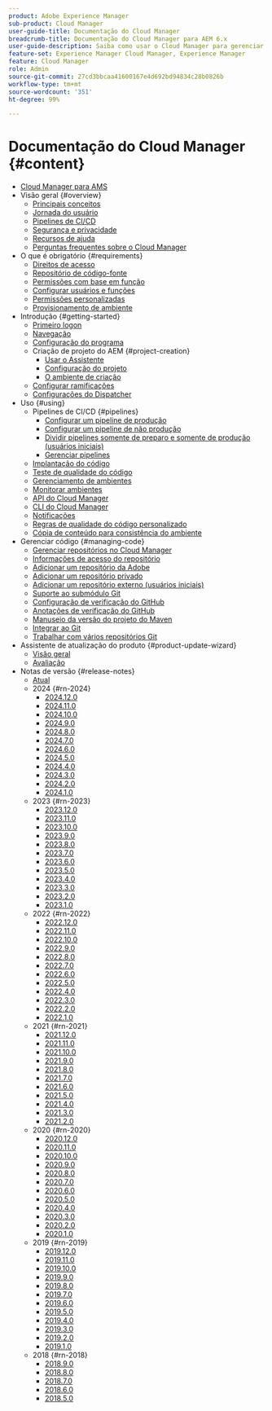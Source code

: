 ```yaml
---
product: Adobe Experience Manager
sub-product: Cloud Manager
user-guide-title: Documentação do Cloud Manager
breadcrumb-title: Documentação do Cloud Manager para AEM 6.x
user-guide-description: Saiba como usar o Cloud Manager para gerenciar manualmente o Adobe Experience Manager para AMS na nuvem.
feature-set: Experience Manager Cloud Manager, Experience Manager
feature: Cloud Manager
role: Admin
source-git-commit: 27cd3bbcaa41600167e4d692bd94834c28b0826b
workflow-type: tm+mt
source-wordcount: '351'
ht-degree: 99%

---
```



# Documentação do Cloud Manager {#content}

+ [Cloud Manager para AMS](/help/introduction.md)
+ Visão geral {#overview}
   + [Principais conceitos](/help/overview/key-concepts.md)
   + [Jornada do usuário](/help/overview/user-journey.md)
   + [Pipelines de CI/CD](/help/overview/ci-cd-pipelines.md)
   + [Segurança e privacidade](/help/overview/security-and-privacy.md)
   + [Recursos de ajuda](/help/overview/help-resources.md)
   + [Perguntas frequentes sobre o Cloud Manager](/help/overview/faqs.md)
+ O que é obrigatório {#requirements}
   + [Direitos de acesso](/help/requirements/access-rights.md)
   + [Repositório de código-fonte](/help/requirements/source-code-repository.md)
   + [Permissões com base em função](/help/requirements/role-based-permissions.md)
   + [Configurar usuários e funções](/help/requirements/users-and-roles.md)
   + [Permissões personalizadas](/help/using/custom-permissions.md)
   + [Provisionamento de ambiente](/help/requirements/environment-provisioning.md)
+ Introdução {#getting-started}
   + [Primeiro logon](/help/getting-started/first-time-login.md)
   + [Navegação](/help/getting-started/navigation.md)
   + [Configuração do programa](/help/getting-started/program-setup.md)
   + Criação de projeto do AEM {#project-creation}
      + [Usar o Assistente](/help/getting-started/using-the-wizard.md)
      + [Configuração do projeto](/help/getting-started/project-setup.md)
      + [O ambiente de criação](/help/getting-started/build-environment.md)
   + [Configurar ramificações](/help/getting-started/configuring-branches.md)
   + [Configurações do Dispatcher](/help/getting-started/dispatcher-configurations.md)
+ Uso {#using}
   + Pipelines de CI/CD {#pipelines}
      + [Configurar um pipeline de produção](/help/using/production-pipelines.md)
      + [Configurar um pipeline de não produção](/help/using/non-production-pipelines.md)
      + [Dividir pipelines somente de preparo e somente de produção (usuários iniciais)](/help/using/stage-prod-only.md)
      + [Gerenciar pipelines](/help/using/managing-pipelines.md)
   + [Implantação do código](/help/using/code-deployment.md)
   + [Teste de qualidade do código](/help/using/code-quality-testing.md)
   + [Gerenciamento de ambientes](/help/using/managing-environments.md)
   + [Monitorar ambientes](/help/using/monitoring-environments.md)
   + [API do Cloud Manager](https://developer.adobe.com/experience-cloud/cloud-manager/reference/api/)
   + [CLI do Cloud Manager](https://github.com/adobe/aio-cli-plugin-cloudmanager/blob/main/README.md)
   + [Notificações](/help/using/notifications.md)
   + [Regras de qualidade do código personalizado](/help/using/custom-code-quality-rules.md)
   + [Cópia de conteúdo para consistência do ambiente](/help/using/content-copy.md)
+ Gerenciar código {#managing-code}
   + [Gerenciar repositórios no Cloud Manager](/help/managing-code/managing-repositories.md)
   + [Informações de acesso do repositório ](/help/managing-code/accessing-repositories.md)
   + [Adicionar um repositório da Adobe](/help/managing-code/adobe-repositories.md)
   + [Adicionar um repositório privado](/help/managing-code/private-repositories.md)
   + [Adicionar um repositório externo (usuários iniciais)](/help/managing-code/external-repositories.md)
   + [Suporte ao submódulo Git](/help/managing-code/git-submodules.md)
   + [Configuração de verificação do GitHub](/help/managing-code/github-check-config.md)
   + [Anotações de verificação do GitHub](/help/managing-code/github-annotations.md)
   + [Manuseio da versão do projeto do Maven](/help/managing-code/maven-project-version.md)
   + [Integrar ao Git](/help/managing-code/git-integration.md)
   + [Trabalhar com vários repositórios Git](/help/managing-code/multiple-git-repos.md)
+ Assistente de atualização do produto {#product-update-wizard}
   + [Visão geral](/help/product-update-wizard/overview.md)
   + [Avaliação](/help/product-update-wizard/evaluation.md)
+ Notas de versão {#release-notes}
   + [Atual](/help/release-notes/current.md)
   + 2024 {#rn-2024}
      + [2024.12.0](/help/release-notes/2024/2024-12-0.md)
      + [2024.11.0](/help/release-notes/2024/2024-11-0.md)
      + [2024.10.0](/help/release-notes/2024/2024-10-0.md)
      + [2024.9.0](/help/release-notes/2024/2024-9-0.md)
      + [2024.8.0](/help/release-notes/2024/2024-8-0.md)
      + [2024.7.0](/help/release-notes/2024/2024-7-0.md)
      + [2024.6.0](/help/release-notes/2024/2024-6-0.md)
      + [2024.5.0](/help/release-notes/2024/2024-5-0.md)
      + [2024.4.0](/help/release-notes/2024/2024-4-0.md)
      + [2024.3.0](/help/release-notes/2024/2024-3-0.md)
      + [2024.2.0](/help/release-notes/2024/2024-2-0.md)
      + [2024.1.0](/help/release-notes/2024/2024-1-0.md)
   + 2023 {#rn-2023}
      + [2023.12.0](/help/release-notes/2023/2023-12-0.md)
      + [2023.11.0](/help/release-notes/2023/2023-11-0.md)
      + [2023.10.0](/help/release-notes/2023/2023-10-0.md)
      + [2023.9.0](/help/release-notes/2023/2023-9-0.md)
      + [2023.8.0](/help/release-notes/2023/2023-8-0.md)
      + [2023.7.0](/help/release-notes/2023/2023-7-0.md)
      + [2023.6.0](/help/release-notes/2023/2023-6-0.md)
      + [2023.5.0](/help/release-notes/2023/2023-5-0.md)
      + [2023.4.0](/help/release-notes/2023/2023-4-0.md)
      + [2023.3.0](/help/release-notes/2023/2023-3-0.md)
      + [2023.2.0](/help/release-notes/2023/2023-2-0.md)
      + [2023.1.0](/help/release-notes/2023/2023-1-0.md)
   + 2022 {#rn-2022}
      + [2022.12.0](/help/release-notes/2022/2022-12-0.md)
      + [2022.11.0](/help/release-notes/2022/2022-11-0.md)
      + [2022.10.0](/help/release-notes/2022/2022-10-0.md)
      + [2022.9.0](/help/release-notes/2022/2022-9-0.md)
      + [2022.8.0](/help/release-notes/2022/2022-8-0.md)
      + [2022.7.0](/help/release-notes/2022/2022-7-0.md)
      + [2022.6.0](/help/release-notes/2022/2022-6-0.md)
      + [2022.5.0](/help/release-notes/2022/2022-5-0.md)
      + [2022.4.0](/help/release-notes/2022/2022-4-0.md)
      + [2022.3.0](/help/release-notes/2022/2022-3-0.md)
      + [2022.2.0](/help/release-notes/2022/2022-2-0.md)
      + [2022.1.0](/help/release-notes/2022/2022-1-0.md)
   + 2021 {#rn-2021}
      + [2021.12.0](/help/release-notes/2021/2021-12-0.md)
      + [2021.11.0](/help/release-notes/2021/2021-11-0.md)
      + [2021.10.0](/help/release-notes/2021/2021-10-0.md)
      + [2021.9.0](/help/release-notes/2021/2021-9-0.md)
      + [2021.8.0](/help/release-notes/2021/2021-8-0.md)
      + [2021.7.0](/help/release-notes/2021/2021-7-0.md)
      + [2021.6.0](/help/release-notes/2021/2021-6-0.md)
      + [2021.5.0](/help/release-notes/2021/2021-5-0.md)
      + [2021.4.0](/help/release-notes/2021/2021-4-0.md)
      + [2021.3.0](/help/release-notes/2021/2021-3-0.md)
      + [2021.2.0](/help/release-notes/2021/2021-2-0.md)
   + 2020 {#rn-2020}
      + [2020.12.0](/help/release-notes/2020/2020-12-0.md)
      + [2020.11.0](/help/release-notes/2020/2020-11-0.md)
      + [2020.10.0](/help/release-notes/2020/2020-10-0.md)
      + [2020.9.0](/help/release-notes/2020/2020-9-0.md)
      + [2020.8.0](/help/release-notes/2020/2020-8-0.md)
      + [2020.7.0](/help/release-notes/2020/2020-7-0.md)
      + [2020.6.0](/help/release-notes/2020/2020-6-0.md)
      + [2020.5.0](/help/release-notes/2020/2020-5-0.md)
      + [2020.4.0](/help/release-notes/2020/2020-4-0.md)
      + [2020.3.0](/help/release-notes/2020/2020-3-0.md)
      + [2020.2.0](/help/release-notes/2020/2020-2-0.md)
      + [2020.1.0](/help/release-notes/2020/2020-1-0.md)
   + 2019 {#rn-2019}
      + [2019.12.0](/help/release-notes/2019/2019-12-0.md)
      + [2019.11.0](/help/release-notes/2019/2019-11-0.md)
      + [2019.10.0](/help/release-notes/2019/2019-10-0.md)
      + [2019.9.0](/help/release-notes/2019/2019-9-0.md)
      + [2019.8.0](/help/release-notes/2019/2019-8-0.md)
      + [2019.7.0](/help/release-notes/2019/2019-7-0.md)
      + [2019.6.0](/help/release-notes/2019/2019-6-0.md)
      + [2019.5.0](/help/release-notes/2019/2019-5-0.md)
      + [2019.4.0](/help/release-notes/2019/2019-4-0.md)
      + [2019.3.0](/help/release-notes/2019/2019-3-0.md)
      + [2019.2.0](/help/release-notes/2019/2019-2-0.md)
      + [2019.1.0](/help/release-notes/2019/2019-1-0.md)
   + 2018 {#rn-2018}
      + [2018.9.0](/help/release-notes/2018/2018-9-0.md)
      + [2018.8.0](/help/release-notes/2018/2018-8-0.md)
      + [2018.7.0](/help/release-notes/2018/2018-7-0.md)
      + [2018.6.0](/help/release-notes/2018/2018-6-0.md)
      + [2018.5.0](/help/release-notes/2018/2018-5-0.md)
